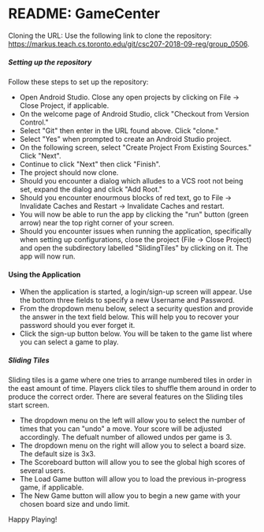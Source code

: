 # README: GameCenter

Cloning the URL: Use the following link to clone the repository: https://markus.teach.cs.toronto.edu/git/csc207-2018-09-reg/group_0506.

##### Setting up the repository
Follow these steps to set up the repository:
* Open Android Studio. Close any open projects by clicking on File -> Close Project, if applicable.
* On the welcome page of Android Studio, click "Checkout from Version Control."
* Select "Git" then enter in the URL found above. Click "clone."
* Select "Yes" when prompted to create an Android Studio project.
* On the following screen, select "Create Project From Existing Sources." Click "Next".
* Continue to click "Next" then click "Finish".
* The project should now clone.
* Should you encounter a dialog which alludes to a VCS root not being set, expand the dialog and click "Add Root."
* Should you encounter enourmous blocks of red text, go to File -> Invalidate Caches and Restart -> Invalidate Caches and restart.
* You will now be able to run the app by clicking the "run" button (green arrow) near the top right corner of your screen.
* Should you encounter issues when running the application, specifically when setting up configurations, close the project (File -> Close Project) and open the subdirectory labelled "SlidingTiles" by clicking on it. The app will now run.

#### Using the Application

* When the application is started, a login/sign-up screen will appear. Use the bottom three fields to specify a new Username and Password. 
* From the dropdown menu below, select a security question and provide the answer in the text field below. This will help you to recover your password should you ever forget it.
* Click the sign-up button below. You will be taken to the game list where you can select a game to play.
##### Sliding Tiles
Sliding tiles is a game where one tries to arrange numbered tiles in order in the east amount of time. Players click tiles to shuffle them around in order to produce the correct order.
There are several features on the Sliding tiles start screen.
* The dropdown menu on the left will allow you to select the number of times that you can "undo" a move. Your score will be adjusted accordingly. The defualt number of allowed undos per game is 3.
* The dropdown menu on the right will allow you to select a board size. The default size is 3x3.
* The Scoreboard button will allow you to see the global high scores of several users.
* The Load Game button will allow you to load the previous in-progress game, if applicable.
* The New Game button will allow you to begin a new game with your chosen board size and undo limit.

Happy Playing!

